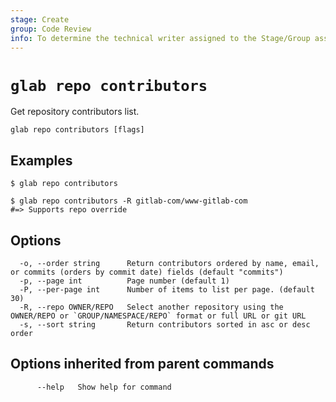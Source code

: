 ```yaml
---
stage: Create
group: Code Review
info: To determine the technical writer assigned to the Stage/Group associated with this page, see https://about.gitlab.com/handbook/product/ux/technical-writing/#assignments
---
```


<!--
This documentation is auto generated by a script.
Please do not edit this file directly, check cmd/gen-docs/docs.go.
-->

# `glab repo contributors`

Get repository contributors list.

```plaintext
glab repo contributors [flags]
```

## Examples

```plaintext
$ glab repo contributors

$ glab repo contributors -R gitlab-com/www-gitlab-com
#=> Supports repo override

```

## Options

```plaintext
  -o, --order string      Return contributors ordered by name, email, or commits (orders by commit date) fields (default "commits")
  -p, --page int          Page number (default 1)
  -P, --per-page int      Number of items to list per page. (default 30)
  -R, --repo OWNER/REPO   Select another repository using the OWNER/REPO or `GROUP/NAMESPACE/REPO` format or full URL or git URL
  -s, --sort string       Return contributors sorted in asc or desc order
```

## Options inherited from parent commands

```plaintext
      --help   Show help for command
```
